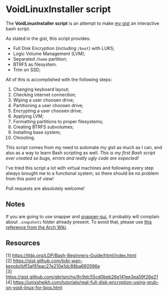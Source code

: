 # VoidLinuxInstaller script

The **VoidLinuxInstaller script** is an attempt to make [my gist](https://gist.github.com/Le0xFF/ff0e3670c06def675bb6920fe8dd64a3) an interactive bash script.

As stated in the gist, this script provides:
- Full Disk Encryption (including `/boot`) with LUKS;
- Logic Volume Management (LVM);
- Separated `/home` partition;
- BTRFS as filesystem.
- Trim on SSD;

All of this is accomplished with the following steps:
1. Changing keyboard layout;
2. Checking internet connection;
3. Wiping a user choosen drive;
4. Partitioning a user choosen drive;
5. Encrypting a user choosen drive;
6. Applying LVM;
7. Formatting partitions to proper filesystems;
8. Creating BTRFS subvolumes;
9. Installing base system;
10. Chrooting.

This script comes from my need to automate my gist as much as I can, and also as a way to learn Bash scripting as well. *This is my first Bash script ever created so bugs, errors and really ugly code are expected!*

I've tried this script a lot with virtual machines and following every step always brought me to a functional system, so there should be no problem from this point of view!

Pull requests are absolutely welcome!

## Notes

If you are going to use snapper and [snapper-gui](https://github.com/ricardomv/snapper-gui), it probably will complain about `.snapshots` folder already present.
To avoid that, please use [this reference from the Arch Wiki](https://wiki.archlinux.org/title/Snapper#Configuration_of_snapper_and_mount_point).

## Resources

[1] https://tldp.org/LDP/Bash-Beginners-Guide/html/index.html  
[2] https://gist.github.com/tobi-wan-kenobi/bff3af81eac27e210e1dc88ba660596e  
[3] https://gist.github.com/gbrlsnchs/9c9dc55cd0beb26e141ee3ea59f26e21  
[4] https://unixsheikh.com/tutorials/real-full-disk-encryption-using-grub-on-void-linux-for-bios.html
